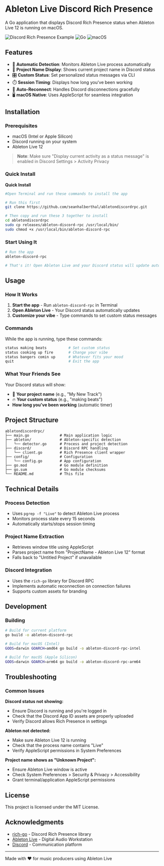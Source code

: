 # Ableton Live Discord Rich Presence

A Go application that displays Discord Rich Presence status when Ableton Live 12 is running on macOS.

![Discord Rich Presence Example](https://img.shields.io/badge/Discord-Rich%20Presence-7289da?style=for-the-badge&logo=discord&logoColor=white)
![Go](https://img.shields.io/badge/Go-00ADD8?style=for-the-badge&logo=go&logoColor=white)
![macOS](https://img.shields.io/badge/macOS-000000?style=for-the-badge&logo=apple&logoColor=white)

## Features

- 🎵 **Automatic Detection**: Monitors Ableton Live process automatically
- 📝 **Project Name Display**: Shows current project name in Discord status
- 🎛️ **Custom Status**: Set personalized status messages via CLI
- ⏱️ **Session Timing**: Displays how long you've been working
- 🔄 **Auto-Reconnect**: Handles Discord disconnections gracefully
- 🖥️ **macOS Native**: Uses AppleScript for seamless integration

## Installation

### Prerequisites

- macOS (Intel or Apple Silicon)
- Discord running on your system
- Ableton Live 12

> **Note**: Make sure "Display current activity as a status message" is enabled in Discord Settings > Activity Privacy

### Quick Install

**Quick Install**

```bash
#Open Terminal and run these commands to install the app

# Run this first
git clone https://github.com/seanhalberthal/abletondiscordrpc.git

# Then copy and run these 3 together to install
cd abletondiscordrpc
sudo cp releases/ableton-discord-rpc /usr/local/bin/
sudo chmod +x /usr/local/bin/ableton-discord-rpc
```

### Start Using It

```bash
# Run the app
ableton-discord-rpc

# That's it! Open Ableton Live and your Discord status will update automatically
```

## Usage

### How It Works

1. **Start the app** - Run `ableton-discord-rpc` in Terminal
2. **Open Ableton Live** - Your Discord status automatically updates
3. **Customize your vibe** - Type commands to set custom status messages

### Commands

While the app is running, type these commands:

```bash
status making beats          # Set custom status
status cooking up fire       # Change your vibe
status bangers comin up      # Whatever fits your mood
quit                         # Exit the app
```

### What Your Friends See

Your Discord status will show:

- 🎵 **Your project name** (e.g., "My New Track")
- 🔥 **Your custom status** (e.g., "making beats")
- **How long you've been working** (automatic timer)

## Project Structure

```
abletondiscordrpc/
├── main.go              # Main application logic
├── ableton/             # Ableton-specific detection
│   └── detector.go      # Process and project detection
├── discord/             # Discord RPC handling
│   └── client.go        # Rich Presence client wrapper
├── config/              # Configuration
│   └── config.go        # App configuration
├── go.mod               # Go module definition
├── go.sum               # Go module checksums
└── README.md            # This file
```

## Technical Details

### Process Detection

- Uses `pgrep -f "Live"` to detect Ableton Live process
- Monitors process state every 15 seconds
- Automatically starts/stops session timing

### Project Name Extraction

- Retrieves window title using AppleScript
- Parses project name from "ProjectName - Ableton Live 12" format
- Falls back to "Untitled Project" if unavailable

### Discord Integration

- Uses the `rich-go` library for Discord RPC
- Implements automatic reconnection on connection failures
- Supports custom assets for branding

## Development

### Building

```bash
# Build for current platform
go build -o ableton-discord-rpc

# Build for macOS (Intel)
GOOS=darwin GOARCH=amd64 go build -o ableton-discord-rpc-intel

# Build for macOS (Apple Silicon)
GOOS=darwin GOARCH=arm64 go build -o ableton-discord-rpc-arm64
```

## Troubleshooting

### Common Issues

**Discord status not showing:**

- Ensure Discord is running and you're logged in
- Check that the Discord App ID assets are properly uploaded
- Verify Discord allows Rich Presence in settings

**Ableton not detected:**

- Make sure Ableton Live 12 is running
- Check that the process name contains "Live"
- Verify AppleScript permissions in System Preferences

**Project name shows as "Unknown Project":**

- Ensure Ableton Live window is active
- Check System Preferences > Security & Privacy > Accessibility
- Grant terminal/application AppleScript permissions

## License

This project is licensed under the MIT License.

## Acknowledgments

- [rich-go](https://github.com/hugolgst/rich-go) - Discord Rich Presence library
- [Ableton Live](https://www.ableton.com/live/) - Digital Audio Workstation
- [Discord](https://discord.com/) - Communication platform

---

Made with ❤️ for music producers using Ableton Live